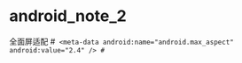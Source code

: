 # android_note_2
 全面屏适配
#```
<meta-data
  android:name="android.max_aspect"
  android:value="2.4" />
#```
